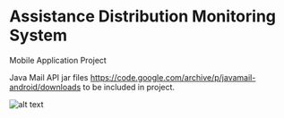 # Assistance Distribution Monitoring System
Mobile Application Project

Java Mail API jar files https://code.google.com/archive/p/javamail-android/downloads to be included in project.

![alt text](https://i.ibb.co/RchSMGb/received-364106887956079.webp)
